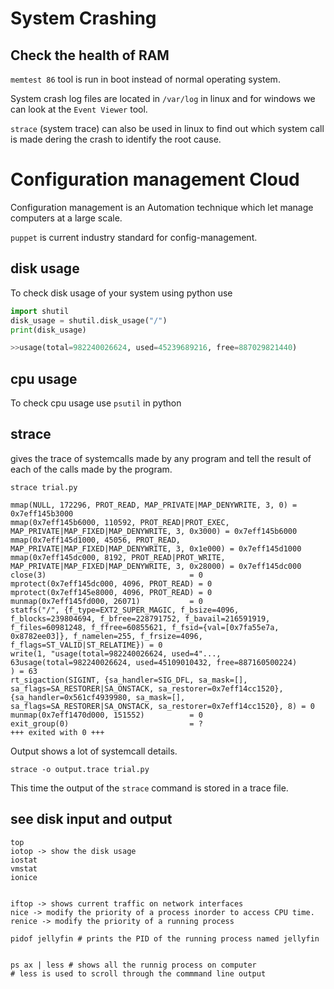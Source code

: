 # System Crashing

## Check the health of RAM

`memtest 86` tool is run in boot instead of normal operating system.

System crash log files are located in `/var/log` in linux and for windows we can look at the `Event Viewer` tool.

`strace` (system trace) can also be used in linux to find out which system call is made dering the crash to identify the root cause. 

# Configuration management Cloud

Configuration management is an Automation technique which let manage computers at a large scale.

`puppet` is current industry standard for config-management.

## disk usage

To check disk usage of your system using python use

```python
import shutil
disk_usage = shutil.disk_usage("/")
print(disk_usage) 

>>usage(total=982240026624, used=45239689216, free=887029821440)
```

## cpu usage

To check cpu usage use `psutil` in python

## strace

gives the trace of  systemcalls made by any program and tell the result of each of the calls made by the program.

```shell
strace trial.py
```

```shell
mmap(NULL, 172296, PROT_READ, MAP_PRIVATE|MAP_DENYWRITE, 3, 0) = 0x7eff145b3000
mmap(0x7eff145b6000, 110592, PROT_READ|PROT_EXEC, MAP_PRIVATE|MAP_FIXED|MAP_DENYWRITE, 3, 0x3000) = 0x7eff145b6000
mmap(0x7eff145d1000, 45056, PROT_READ, MAP_PRIVATE|MAP_FIXED|MAP_DENYWRITE, 3, 0x1e000) = 0x7eff145d1000
mmap(0x7eff145dc000, 8192, PROT_READ|PROT_WRITE, MAP_PRIVATE|MAP_FIXED|MAP_DENYWRITE, 3, 0x28000) = 0x7eff145dc000
close(3)                                = 0
mprotect(0x7eff145dc000, 4096, PROT_READ) = 0
mprotect(0x7eff145e8000, 4096, PROT_READ) = 0
munmap(0x7eff145fd000, 26071)           = 0
statfs("/", {f_type=EXT2_SUPER_MAGIC, f_bsize=4096, f_blocks=239804694, f_bfree=228791752, f_bavail=216591919, f_files=60981248, f_ffree=60855621, f_fsid={val=[0x7fa55e7a, 0x8782ee03]}, f_namelen=255, f_frsize=4096, f_flags=ST_VALID|ST_RELATIME}) = 0
write(1, "usage(total=982240026624, used=4"..., 63usage(total=982240026624, used=45109010432, free=887160500224)
) = 63
rt_sigaction(SIGINT, {sa_handler=SIG_DFL, sa_mask=[], sa_flags=SA_RESTORER|SA_ONSTACK, sa_restorer=0x7eff14cc1520}, {sa_handler=0x561cf4939980, sa_mask=[], sa_flags=SA_RESTORER|SA_ONSTACK, sa_restorer=0x7eff14cc1520}, 8) = 0
munmap(0x7eff1470d000, 151552)          = 0
exit_group(0)                           = ?
+++ exited with 0 +++
```

Output shows a lot of systemcall details.

```shell
strace -o output.trace trial.py
```

This time the output of the `strace` command is stored in a trace file.

## see disk input and output

```shell
top
iotop -> show the disk usage
iostat
vmstat
ionice


iftop -> shows current traffic on network interfaces
nice -> modify the priority of a process inorder to access CPU time.
renice -> modify the priority of a running process
```

```shell
pidof jellyfin # prints the PID of the running process named jellyfin


ps ax | less # shows all the runnig process on computer
# less is used to scroll through the commmand line output
```
